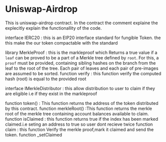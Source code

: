 # Uniswap-Airdrop

This is uniswap-airdrop contract.
In the contract the comment explaine the explecitly explain the functionallity of the code.

interface IERC20 : this is an EIP20 interface standard for fungible Token. the this make the our token compactable with the standard

library MerkleProof : this is the markleproof which Returns a true value if a `leaf` can be proved to be a part of a Merkle tree defined by `root`. For this, a `proof` must be provided, containing sibling hashes on the branch from the leaf to the root of the tree. Each  pair of leaves and each pair of pre-images are assumed to be sorted.
 function verify : this function verify the computed hash (root) is equal to the provided root


interface IMerkleDistributor : this allow distribution to user to claim if they are eligible i.e if they exist in the markleproof

function token() : This function  returns the address of the token distributed by this contract.
function merkleRoot() :This function  returns the merkle root of the merkle tree containing account balances available to claim.
function isClaimed :  this function returns true if the index has been marked claimed.i.e seting an address to true so user dont recieve twice
function claim : this function Verify the merkle proof,mark it claimed and send the token.
function _setClaimed
